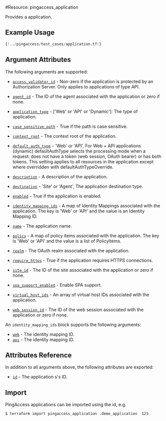 #Resource: pingaccess_application

Provides a application.

## Example Usage
```terraform
{!../pingaccess/test_cases/application.tf!}
```

## Argument Attributes

The following arguments are supported:

- [`access_validator_id`](#access_validator_id) - Non-zero if the application is protected by an Authorization Server. Only applies to applications of type API.

- [`agent_id`](#agent_id) - The ID of the agent associated with the application or zero if none.

- [`application_type`](#application_type) - ['Web' or 'API' or 'Dynamic']: The type of application.

- [`case_sensitive_path`](#case_sensitive_path) - True if the path is case sensitive.

- [`context_root`](#context_root) -  The context root of the application.

- [`default_auth_type`](#default_auth_type) - 'Web' or 'API', For Web + API applications (dynamic) defaultAuthType selects the processing mode when a request: does not have a token (web session, OAuth bearer) or has both tokens. This setting applies to all resources in the application except where overridden with defaultAuthTypeOverride.

- [`description`](#description) - A description of the application.

- [`destination`](#destination) - 'Site' or 'Agent', The application destination type.

- [`enabled`](#enabled) - True if the application is enabled.

- [`identity_mapping_ids`](#identity_mapping_ids) - A map of Identity Mappings associated with the application. The key is 'Web' or 'API' and the value is an Identity Mapping ID.

- [`name`](#name) - The application name.

- [`policy`](#policy) - A map of policy items associated with the application. The key is 'Web' or 'API' and the value is a list of PolicyItems.

- [`realm`](#realm) - The OAuth realm associated with the application.

- [`require_https`](#require_https) - True if the application requires HTTPS connections.

- [`site_id`](#site_id) - The ID of the site associated with the application or zero if none.

- [`spa_support_enabled`](#spa_support_enabled) - Enable SPA support.

- [`virtual_host_ids`](#virtual_host_ids) - An array of virtual host IDs associated with the application.

- [`web_session_id`](#web_session_id) - The ID of the web session associated with the application or zero if none.

An ``identity_mapping_ids`` block supports the following arguments:

- [`web`](#identity_mapping_ids_web) - The identity mapping ID.
- [`api`](#identity_mapping_ids_api) - The identity mapping ID.

## Attributes Reference

In addition to all arguments above, the following attributes are exported:

- [`id`](#id) - The application s's ID.

## Import

PingAccess applications can be imported using the id, e.g.

```bash
$ terraform import pingaccess_application .demo_application  123
```
